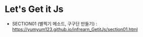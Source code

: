 # Let's Get it Js
* SECTION01 (별찍기 메소드, 구구단 만들기)
 : https://yumyum123.github.io/infrearn_GetitJs/section01.html 

